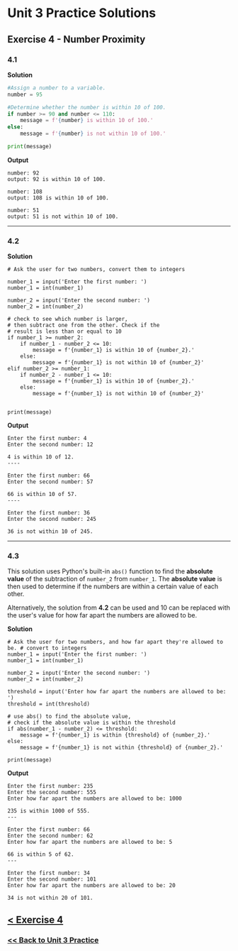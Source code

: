 # Unit 3 Practice Solutions

## Exercise 4 - Number Proximity

### **4.1**

**Solution**

```python
#Assign a number to a variable.
number = 95

#Determine whether the number is within 10 of 100.
if number >= 90 and number <= 110:
    message = f'{number} is within 10 of 100.'
else:
    message = f'{number} is not within 10 of 100.'

print(message)
```

**Output**

    number: 92
    output: 92 is within 10 of 100.

    number: 108
    output: 108 is within 10 of 100.

    number: 51
    output: 51 is not within 10 of 100.

---

### **4.2**

**Solution**

    # Ask the user for two numbers, convert them to integers

    number_1 = input('Enter the first number: ')
    number_1 = int(number_1)

    number_2 = input('Enter the second number: ')
    number_2 = int(number_2)

    # check to see which number is larger,
    # then subtract one from the other. Check if the
    # result is less than or equal to 10
    if number_1 >= number_2:
        if number_1 - number_2 <= 10:
            message = f'{number_1} is within 10 of {number_2}.'
        else:
            message = f'{number_1} is not within 10 of {number_2}'
    elif number_2 >= number_1:
        if number_2 - number_1 <= 10:
            message = f'{number_1} is within 10 of {number_2}.'
        else:
            message = f'{number_1} is not within 10 of {number_2}'


    print(message)

**Output**

    Enter the first number: 4
    Enter the second number: 12

    4 is within 10 of 12.
    ----

    Enter the first number: 66
    Enter the second number: 57

    66 is within 10 of 57.
    ----

    Enter the first number: 36
    Enter the second number: 245

    36 is not within 10 of 245.

---

### **4.3**

This solution uses Python's built-in `abs()` function to find the **absolute value** of the subtraction of `number_2` from `number_1`. The **absolute value** is then used to determine if the numbers are within a certain value of each other.

Alternatively, the solution from **4.2** can be used and 10 can be replaced with the user's value for how far apart the numbers are allowed to be.

**Solution**

    # Ask the user for two numbers, and how far apart they're allowed to be. # convert to integers
    number_1 = input('Enter the first number: ')
    number_1 = int(number_1)

    number_2 = input('Enter the second number: ')
    number_2 = int(number_2)

    threshold = input('Enter how far apart the numbers are allowed to be: ')
    threshold = int(threshold)

    # use abs() to find the absolute value,
    # check if the absolute value is within the threshold
    if abs(number_1 - number_2) <= threshold:
        message = f'{number_1} is within {threshold} of {number_2}.'
    else:
        message = f'{number_1} is not within {threshold} of {number_2}.'

    print(message)

**Output**

    Enter the first number: 235
    Enter the second number: 555
    Enter how far apart the numbers are allowed to be: 1000

    235 is within 1000 of 555.
    ---

    Enter the first number: 66
    Enter the second number: 62
    Enter how far apart the numbers are allowed to be: 5

    66 is within 5 of 62.
    ---

    Enter the first number: 34
    Enter the second number: 101
    Enter how far apart the numbers are allowed to be: 20

    34 is not within 20 of 101.

## [< Exercise 4](../exercise_4.md)

### [<< Back to Unit 3 Practice](/practice/unit_3/)
